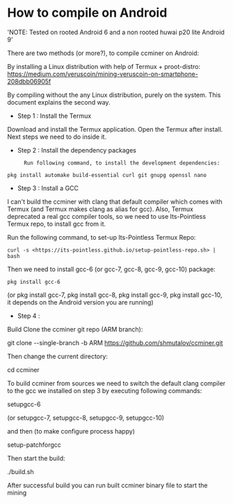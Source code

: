 # How to compile on Android

'NOTE: Tested on rooted Android 6
      and a non rooted huwai p20 lite Android 9'

There are two methods (or more?), to compile ccminer on Android:

By installing a Linux distribution with help of Termux + proot-distro: <https://medium.com/veruscoin/mining-veruscoin-on-smartphone-208dbb06905f>

By compiling without the any Linux distribution, purely on the system.
This document explains the second way.

- Step 1 :  Install the Termux

Download and install the Termux application. Open the Termux after install. Next steps we need to do inside it.


- Step 2 :  Install the dependency packages

        Run following command, to install the development dependencies:

```pkg install automake build-essential curl git gnupg openssl nano```

- Step 3 : Install a GCC

I can't build the ccminer with clang that default compiler which comes with Termux (and Termux makes clang as alias for gcc). Also, 
Termux deprecated a real gcc compiler tools, 
so we need to use Its-Pointless Termux repo, to install gcc from it.

Run the following command, to set-up Its-Pointless Termux Repo:

```curl -s <https://its-pointless.github.io/setup-pointless-repo.sh> | bash```

Then we need to install gcc-6 (or gcc-7, gcc-8, gcc-9, gcc-10) package:

```pkg install gcc-6```

(or pkg install gcc-7, pkg install gcc-8, pkg install gcc-9, pkg install gcc-10, it depends on the Android version you are running)

- Step 4 :

Build Clone the ccminer git repo (ARM branch):

git clone --single-branch -b ARM <https://github.com/shmutalov/ccminer.git>

Then change the current directory:

cd ccminer

To build ccminer from sources we need to switch the default clang compiler to the gcc we installed on step 3 by executing following commands:

setupgcc-6

(or setupgcc-7, setupgcc-8, setupgcc-9, setupgcc-10)

and then (to make configure process happy)

setup-patchforgcc

Then start the build:

./build.sh

After successful build you can run built ccminer binary file to start the mining
